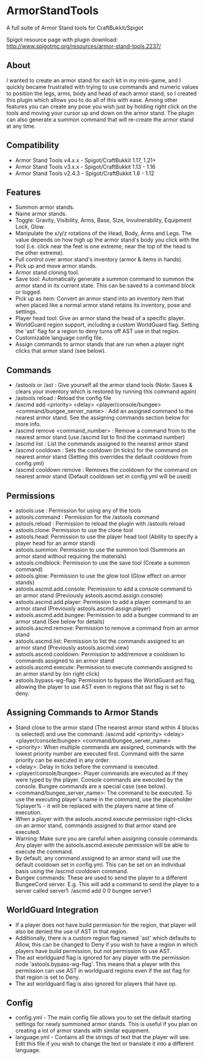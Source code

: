 # ArmorStandTools

A full suite of Armor Stand tools for CraftBukkit/Spigot

Spigot resource page with plugin download: http://www.spigotmc.org/resources/armor-stand-tools.2237/

About
-----
I wanted to create an armor stand for each kit in my mini-game, and I quickly became frustrated with trying to use
commands and numeric values to position the legs, arms, body and head of each armor stand, so I created this plugin
which allows you to do all of this with ease. Among other features you can create any pose you wish just by holding
right click on the tools and moving your cursor up and down on the armor stand. The plugin can also generate a summon
command that will re-create the armor stand at any time.

Compatibility
-------------

- Armor Stand Tools v4.x.x - Spigot/CraftBukkit 1.17, 1.21+
- Armor Stand Tools v3.x.x - Spigot/CraftBukkit 1.13 - 1.16
- Armor Stand Tools v2.4.3 - Spigot/CraftBukkit 1.8 - 1.12

Features
--------

- Summon armor stands.
- Name armor stands.
- Toggle: Gravity, Visibility, Arms, Base, Size, Invulnerability, Equipment Lock, Glow.
- Manipulate the x/y/z rotations of the Head, Body, Arms and Legs. The value depends on how high up the armor stand's
  body you click with the tool (i.e. click near the feet is one extreme, near the top of the head is the other extreme).
- Full control over armor stand's inventory (armor & items in hands).
- Pick up and move armor stands.
- Armor stand cloning tool.
- Save tool: Automatically generate a summon command to summon the armor stand in its current state. This can be saved
  to a command block or logged.
- Pick up as item: Convert an armor stand into an inventory item that when placed like a normal armor stand retains its
  inventory, pose and settings.
- Player head tool: Give an armor stand the head of a specific player.
- WorldGuard region support, including a custom WorldGuard flag. Setting the 'ast' flag for a region to deny turns off
  AST use in that region.
- Customizable language config file.
- Assign commands to armor stands that are run when a player right clicks that armor stand (see below).

Commands
--------

- /astools or /ast : Give yourself all the armor stand tools (Note: Saves & clears your inventory which is restored by
  running this command again)
- /astools reload : Reload the config file
- /ascmd add \<priority\> \<delay\> \<player/console/bungee\> \<command/bungee_server_name\> : Add an assigned command
  to the nearest armor stand. See the assigning commands section below for more info.
- /ascmd remove \<command_number\> : Remove a command from to the nearest armor stand (use /ascmd list to find the
  command number)
- /ascmd list : List the commands assigned to the nearest armor stand
- /ascmd cooldown <ticks> : Sets the cooldown (in ticks) for the command on nearest armor stand (Setting this overrides
  the default cooldown from config.yml)
- /ascmd cooldown remove : Removes the cooldown for the command on nearest armor stand (Default cooldown set in
  config.yml will be used)

Permissions
-----------

- astools.use : Permission for using any of the tools
- astools.command : Permission for the /astools command
- astools.reload : Permission to reload the plugin with /astools reload
- astools.clone: Permission to use the clone tool
- astools.head: Permission to use the player head tool (Ability to specify a player head for an armor stand)
- astools.summon: Permission to use the summon tool (Summons an armor stand without requiring the materials)
- astools.cmdblock: Permission to use the save tool (Create a summon command)
- astools.glow: Permission to use the glow tool (Glow effect on armor stands)
- astools.ascmd.add.console: Permission to add a console command to an armor stand (Previously
  astools.ascmd.assign.console)
- astools.ascmd.add.player: Permission to add a player command to an armor stand (Previously
  astools.ascmd.assign.player)
- astools.ascmd.add.bungee: Permission to add a bungee command to an armor stand (See below for details)
- astools.ascmd.remove: Permission to remove a command from an armor stand
- astools.ascmd.list: Permission to list the commands assigned to an armor stand (Previously astools.ascmd.view)
- astools.ascmd.cooldown: Permission to add/remove a cooldown to commands assigned to an armor stand
- astools.ascmd.execute: Permission to execute commands assigned to an armor stand by (on right click)
- astools.bypass-wg-flag: Permission to bypass the WorldGuard ast flag, allowing the player to use AST even in regions
  that ast flag is set to deny.

Assigning Commands to Armor Stands
----------------------------------

- Stand close to the armor stand (The nearest armor stand within 4 blocks is selected) and use the command: /ascmd add
  \<priority\> \<delay\> \<player/console/bungee\> \<command/bungee_server_name\>
- \<priority\>: When multiple commands are assigned, commands with the lowest priority number are executed first.
  Command with the same priority can be executed in any order.
- \<delay\>: Delay in ticks before the command is executed.
- \<player/console/bungee\>: Player commands are executed as if they were typed by the player. Console commands are
  executed by the console. Bungee commands are a special case (see below).
- \<command/bungee_server_name\>: The command to be executed. To use the executing player's name in the command, use the
  placeholder %player% - it will be replaced with the players name at time of execution.
- When a player with the astools.ascmd.execute permission right-clicks on an armor stand, commands assigned to that
  armor stand are executed.
- Warning: Make sure you are careful when assigning console commands. Any player with the astools.ascmd.execute
  permission will be able to execute the command.
- By default, any command assigned to an armor stand will use the default cooldown set in config.yml. This can be set on
  an individual basis using the /ascmd cooldown <ticks> command.
- Bungee commands: These are used to send the player to a different BungeeCord server. E.g. This will add a command to
  send the player to a server called server1: /ascmd add 0 0 bungee server1

WorldGuard Integration
----------------------

- If a player does not have build permission for the region, that player will also be denied the use of AST in that
  region.
- Additionally, there is a custom region flag named 'ast' which defaults to Allow, this can be changed to Deny if you
  wish to have a region in which players have build permission, but not permission to use AST.
- The ast worldguard flag is ignored for any player with the permission node 'astools.bypass-wg-flag'. This means that a
  player with this permission can use AST in worldguard regions even if the ast flag for that region is set to Deny.
- The ast worldguard flag is also ignored for players that have op.

Config
------

- config.yml - The main config file allows you to set the default starting settings for newly summoned armor stands.
  This is useful if you plan on creating a lot of armor stands with similar equipment.
- language.yml - Contains all the strings of text that the player will see. Edit this file if you wish to change the
  text or translate it into a different language.
